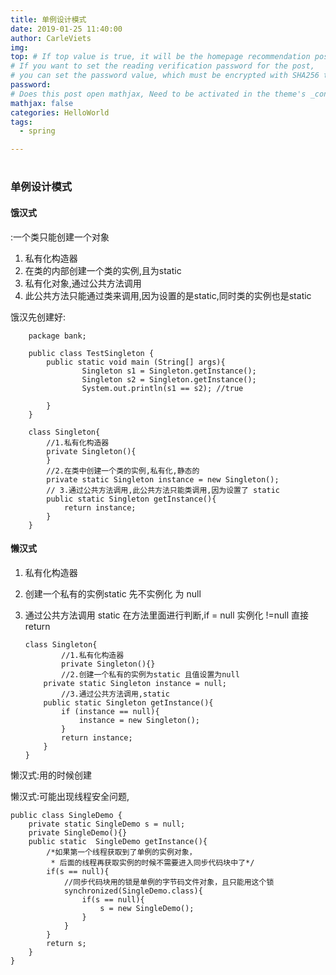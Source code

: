 ```yaml
---
title: 单例设计模式
date: 2019-01-25 11:40:00
author: CarleViets
img: 
top: # If top value is true, it will be the homepage recommendation post
# If you want to set the reading verification password for the post, 
# you can set the password value, which must be encrypted with SHA256 to prevent others from seeing it.
password: 
# Does this post open mathjax, Need to be activated in the theme's _config.yml.
mathjax: false
categories: HelloWorld
tags:
  - spring

---
```


# 

### 单例设计模式

#### 饿汉式
:一个类只能创建一个对象

1. 私有化构造器
2. 在类的内部创建一个类的实例,且为static
3. 私有化对象,通过公共方法调用
4. 此公共方法只能通过类来调用,因为设置的是static,同时类的实例也是static

饿汉先创建好:

		package bank;
		
		public class TestSingleton {
		    public static void main (String[] args){
		            Singleton s1 = Singleton.getInstance();
		            Singleton s2 = Singleton.getInstance();
		            System.out.println(s1 == s2); //true
		
		    }
		}
		
		class Singleton{
		    //1.私有化构造器
		    private Singleton(){
		    }
		    //2.在类中创建一个类的实例,私有化,静态的
		    private static Singleton instance = new Singleton();
		    // 3.通过公共方法调用,此公共方法只能类调用,因为设置了 static
		    public static Singleton getInstance(){
		        return instance;
		    }
		}

#### 懒汉式

1.  私有化构造器
2.  创建一个私有的实例static 先不实例化 为 null
3.  通过公共方法调用 static 在方法里面进行判断,if = null
 实例化 !=null 直接return

		class Singleton{
		        //1.私有化构造器
		        private Singleton(){}
		        //2.创建一个私有的实例为static 且值设置为null
		    private static Singleton instance = null;
		        //3.通过公共方法调用,static
		    public static Singleton getInstance(){
		        if (instance == null){
		            instance = new Singleton();
		        }
		        return instance;
		    }
		}

懒汉式:用的时候创建

懒汉式:可能出现线程安全问题,


	public class SingleDemo {
	    private static SingleDemo s = null;
	    private SingleDemo(){}
	    public static  SingleDemo getInstance(){
	        /*如果第一个线程获取到了单例的实例对象，
	         * 后面的线程再获取实例的时候不需要进入同步代码块中了*/
	        if(s == null){
	            //同步代码块用的锁是单例的字节码文件对象，且只能用这个锁
	            synchronized(SingleDemo.class){
	                if(s == null){
	                    s = new SingleDemo();
	                }
	            }
	        }
	        return s;
	    }
	}